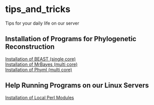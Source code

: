 # tips_and_tricks
Tips for your daily life on our server

## Installation of Programs for Phylogenetic Reconstruction
[Installation of BEAST (single core)](https://github.com/felixgrewe/tips_and_tricks/blob/master/install_BEAST.md)  
[Installation of MrBayes (multi core)](https://github.com/felixgrewe/tips_and_tricks/blob/master/install_mrbayes.md)  
[Installation of Phyml (multi core)](https://github.com/felixgrewe/tips_and_tricks/blob/master/install_phyml.md)  

## Help Running Programs on our Linux Servers
[Installation of Local Perl Modules](https://github.com/felixgrewe/tips_and_tricks/blob/master/local_perl.md)  
